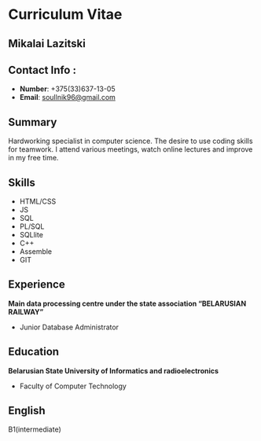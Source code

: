 # Curriculum Vitae

## Mikalai Lazitski

## Contact Info :
* **Number**: +375(33)637-13-05
* **Email**: <soullnik96@gmail.com>

## Summary  
Hardworking specialist in computer science. The desire to use coding skills for teamwork. I attend various meetings, watch online lectures and improve in my free time.

## Skills
* HTML/CSS
* JS
* SQL
 * PL/SQL
 * SQLlite
* C++
* Assemble
* GIT

## Experience
**Main data processing centre under the state association “BELARUSIAN RAILWAY”**
 * Junior Database Administrator

## Education
**Belarusian State University of Informatics and radioelectronics**
 * Faculty of Computer Technology

## English 
B1(intermediate) 
